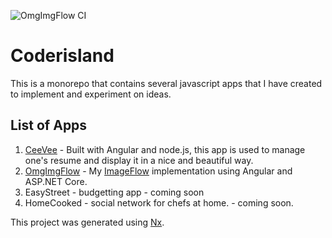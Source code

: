 ![OmgImgFlow CI](https://github.com/lhargil/coderisland/workflows/OmgImgFlow%20CI/badge.svg?branch=feature%2Fredo-omgimgflow-libs)

# Coderisland

This is a monorepo that contains several javascript apps that I have created to implement and experiment on ideas.

## List of Apps

1. [CeeVee](https://ceevee.lhargil.com/) - Built with Angular and node.js, this app is used to manage one's resume and display it in a nice and beautiful way.
2. [OmgImgFlow](https://omgimageflow.lhargil.com) - My [ImageFlow](https://github.com/imazen/imageflow-dotnet-server) implementation using Angular and ASP.NET Core.
3. EasyStreet - budgetting app - coming soon
4. HomeCooked - social network for chefs at home. - coming soon.

This project was generated using [Nx](https://nx.dev).
